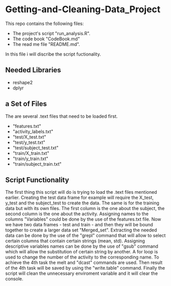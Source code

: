 # Getting-and-Cleaning-Data_Project

This repo contains the following files:
- The project's script "run_analysis.R".
- The code book "CodeBook.md"
- The read me file "README.md".

In this file i will discribe the script fuctionality.

## Needed Libraries

* reshape2
* dplyr

## a Set of Files

The are several .text files that need to be loaded first.
* "features.txt"
* "activity_labels.txt"
* "test/X_test.txt"
* "test/y_test.txt"
* "test/subject_test.txt"
* "train/X_train.txt"
* "train/y_train.txt"
* "train/subject_train.txt"

## Script Functionality
The first thing this script will do is trying to load the .text files mentioned
earlier. Creating the test data frame for example will require the X_test, y_test and
the subject_test to create the data. The same is for the training data but with its own files.
The first column is the one about the subject, the second column is the one about the activity.
Assigning names to the columns "Variables" could be done by the use of the features.txt file.
Now we have two data frames - test and train - and then they will be bound together to create
a larger data set "Merged_set". Extracting the needed data can be done by the use of the "grepl"
command that will allow to select certain columns that contain certain strings (mean, std).
Assigning descriptive variables names can be done by the use of "gsub" command which will allow the substitution
of certain string by another. A for loop is used to change the number of the activity to the corresponding name.
To achieve the 4th task the melt and "dcast" commands are used. Then result of the 4th task will be saved
by using the "write.table" command. Finally the script will clean the unnecessary enviroment variable and it will
clear the console.
